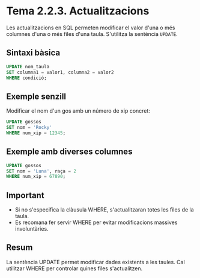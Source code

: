 # Tema 2.2.3. Actualitzacions

Les actualitzacions en SQL permeten modificar el valor d'una o més columnes d'una o més files d'una taula. S'utilitza la sentència `UPDATE`.

## Sintaxi bàsica

```sql
UPDATE nom_taula
SET columna1 = valor1, columna2 = valor2
WHERE condició;
```

## Exemple senzill

Modificar el nom d'un gos amb un número de xip concret:

```sql
UPDATE gossos
SET nom = 'Rocky'
WHERE num_xip = 12345;
```

## Exemple amb diverses columnes

```sql
UPDATE gossos
SET nom = 'Luna', raça = 2
WHERE num_xip = 67890;
```

## Important

- Si no s'especifica la clàusula WHERE, s'actualitzaran totes les files de la taula.
- Es recomana fer servir WHERE per evitar modificacions massives involuntàries.

## Resum

La sentència UPDATE permet modificar dades existents a les taules. Cal utilitzar WHERE per controlar quines files s'actualitzen.
